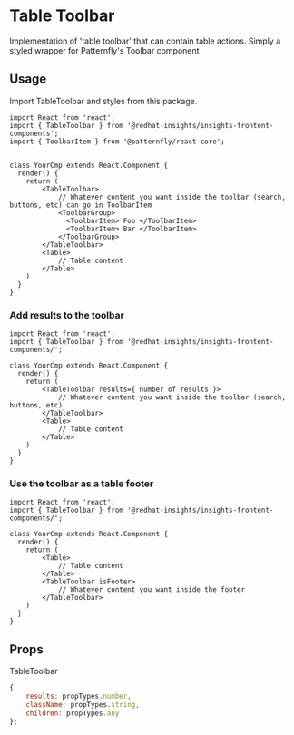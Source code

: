 # Table Toolbar

Implementation of 'table toolbar' that can contain table actions. Simply a styled wrapper for Patternfly's Toolbar component

## Usage

Import TableToolbar and styles from this package.

```JSX
import React from 'react';
import { TableToolbar } from '@redhat-insights/insights-frontent-components';
import { ToolbarItem } from '@patternfly/react-core';


class YourCmp extends React.Component {
  render() {
    return (
        <TableToolbar>
            // Whatever content you want inside the toolbar (search, buttons, etc) can go in ToolbarItem
            <ToolbarGroup>
              <ToolbarItem> Foo </ToolbarItem>
              <ToolbarItem> Bar </ToolbarItem>
            </ToolbarGroup>
        </TableToolbar>
        <Table>
            // Table content
        </Table>
    )
  }
}
```

### Add results to the toolbar

```JSX
import React from 'react';
import { TableToolbar } from '@redhat-insights/insights-frontent-components/';

class YourCmp extends React.Component {
  render() {
    return (
        <TableToolbar results={ number of results }>
            // Whatever content you want inside the toolbar (search, buttons, etc)
        </TableToolbar>
        <Table>
            // Table content
        </Table>
    )
  }
}
```

### Use the toolbar as a table footer

```JSX
import React from 'react';
import { TableToolbar } from '@redhat-insights/insights-frontent-components/';

class YourCmp extends React.Component {
  render() {
    return (
        <Table>
            // Table content
        </Table>
        <TableToolbar isFooter>
            // Whatever content you want inside the footer
        </TableToolbar>
    )
  }
}
```

## Props

TableToolbar

```javascript
{
    results: propTypes.number,
    className: propTypes.string,
    children: propTypes.any
};
```
